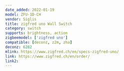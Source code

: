 ```yaml
---
date_added: 2022-01-19
model: ZFU-1D-CH
vendor: Siglis
title: zigfred uno Wall Switch
category: switch
supports: brightness, action
zigbeemodel: ['zigfred uno']
compatible: [deconz, z2m, zha]
deconz: 6282
mlink: https://www.zigfred.ch/en/specs-zigfred-uno/
link: https://www.zigfred.ch/en/order/
link2: 
---
```

